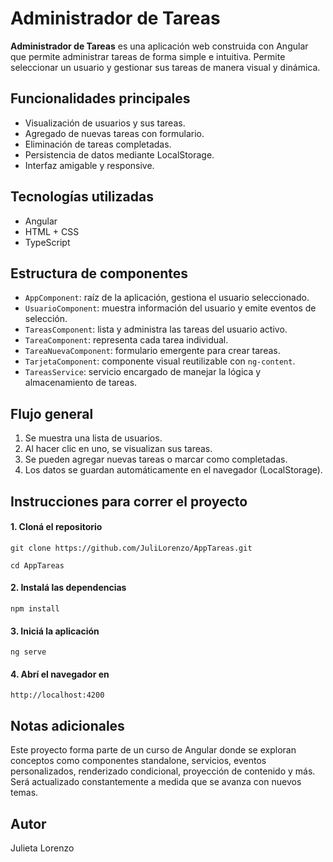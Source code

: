 # Administrador de Tareas

**Administrador de Tareas** es una aplicación web construida con Angular que permite administrar tareas de forma simple e intuitiva. Permite seleccionar un usuario y gestionar sus tareas de manera visual y dinámica.

## Funcionalidades principales

- Visualización de usuarios y sus tareas.
- Agregado de nuevas tareas con formulario.
- Eliminación de tareas completadas.
- Persistencia de datos mediante LocalStorage.
- Interfaz amigable y responsive.

## Tecnologías utilizadas

- Angular
- HTML + CSS
- TypeScript

## Estructura de componentes

- `AppComponent`: raíz de la aplicación, gestiona el usuario seleccionado.
- `UsuarioComponent`: muestra información del usuario y emite eventos de selección.
- `TareasComponent`: lista y administra las tareas del usuario activo.
- `TareaComponent`: representa cada tarea individual.
- `TareaNuevaComponent`: formulario emergente para crear tareas.
- `TarjetaComponent`: componente visual reutilizable con `ng-content`.
- `TareasService`: servicio encargado de manejar la lógica y almacenamiento de tareas.

## Flujo general

1. Se muestra una lista de usuarios.
2. Al hacer clic en uno, se visualizan sus tareas.
3. Se pueden agregar nuevas tareas o marcar como completadas.
4. Los datos se guardan automáticamente en el navegador (LocalStorage).

## Instrucciones para correr el proyecto

#### 1. Cloná el repositorio
    git clone https://github.com/JuliLorenzo/AppTareas.git

    cd AppTareas
#### 2. Instalá las dependencias
    npm install
#### 3. Iniciá la aplicación
    ng serve
#### 4. Abrí el navegador en
    http://localhost:4200

## Notas adicionales
Este proyecto forma parte de un curso de Angular donde se exploran conceptos como componentes standalone, servicios, eventos personalizados, renderizado condicional, proyección de contenido y más. Será actualizado constantemente a medida que se avanza con nuevos temas.

## Autor
Julieta Lorenzo
